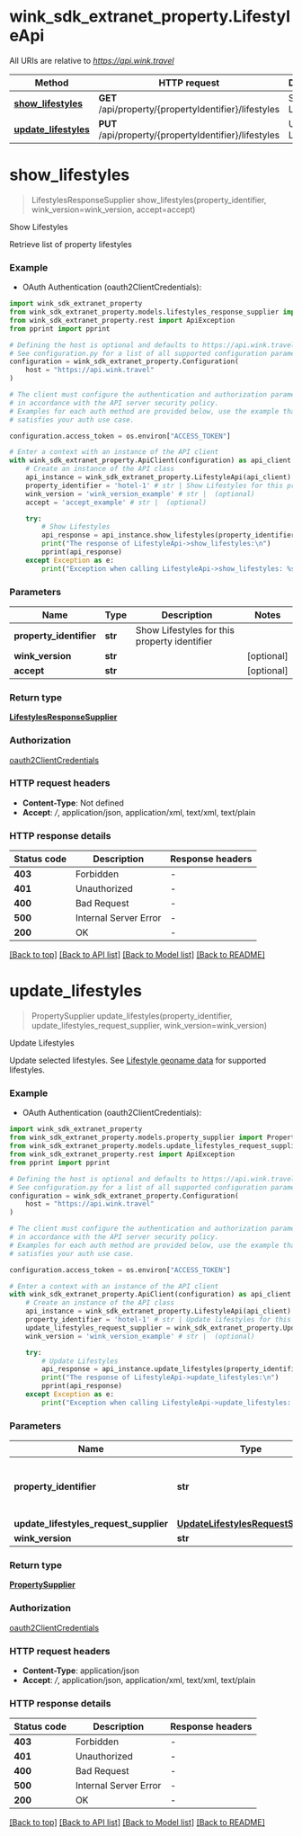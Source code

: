 # wink_sdk_extranet_property.LifestyleApi

All URIs are relative to *https://api.wink.travel*

Method | HTTP request | Description
------------- | ------------- | -------------
[**show_lifestyles**](LifestyleApi.md#show_lifestyles) | **GET** /api/property/{propertyIdentifier}/lifestyles | Show Lifestyles
[**update_lifestyles**](LifestyleApi.md#update_lifestyles) | **PUT** /api/property/{propertyIdentifier}/lifestyles | Update Lifestyles


# **show_lifestyles**
> LifestylesResponseSupplier show_lifestyles(property_identifier, wink_version=wink_version, accept=accept)

Show Lifestyles

Retrieve list of property lifestyles

### Example

* OAuth Authentication (oauth2ClientCredentials):

```python
import wink_sdk_extranet_property
from wink_sdk_extranet_property.models.lifestyles_response_supplier import LifestylesResponseSupplier
from wink_sdk_extranet_property.rest import ApiException
from pprint import pprint

# Defining the host is optional and defaults to https://api.wink.travel
# See configuration.py for a list of all supported configuration parameters.
configuration = wink_sdk_extranet_property.Configuration(
    host = "https://api.wink.travel"
)

# The client must configure the authentication and authorization parameters
# in accordance with the API server security policy.
# Examples for each auth method are provided below, use the example that
# satisfies your auth use case.

configuration.access_token = os.environ["ACCESS_TOKEN"]

# Enter a context with an instance of the API client
with wink_sdk_extranet_property.ApiClient(configuration) as api_client:
    # Create an instance of the API class
    api_instance = wink_sdk_extranet_property.LifestyleApi(api_client)
    property_identifier = 'hotel-1' # str | Show Lifestyles for this property identifier
    wink_version = 'wink_version_example' # str |  (optional)
    accept = 'accept_example' # str |  (optional)

    try:
        # Show Lifestyles
        api_response = api_instance.show_lifestyles(property_identifier, wink_version=wink_version, accept=accept)
        print("The response of LifestyleApi->show_lifestyles:\n")
        pprint(api_response)
    except Exception as e:
        print("Exception when calling LifestyleApi->show_lifestyles: %s\n" % e)
```



### Parameters


Name | Type | Description  | Notes
------------- | ------------- | ------------- | -------------
 **property_identifier** | **str**| Show Lifestyles for this property identifier | 
 **wink_version** | **str**|  | [optional] 
 **accept** | **str**|  | [optional] 

### Return type

[**LifestylesResponseSupplier**](LifestylesResponseSupplier.md)

### Authorization

[oauth2ClientCredentials](../README.md#oauth2ClientCredentials)

### HTTP request headers

 - **Content-Type**: Not defined
 - **Accept**: */*, application/json, application/xml, text/xml, text/plain

### HTTP response details

| Status code | Description | Response headers |
|-------------|-------------|------------------|
**403** | Forbidden |  -  |
**401** | Unauthorized |  -  |
**400** | Bad Request |  -  |
**500** | Internal Server Error |  -  |
**200** | OK |  -  |

[[Back to top]](#) [[Back to API list]](../README.md#documentation-for-api-endpoints) [[Back to Model list]](../README.md#documentation-for-models) [[Back to README]](../README.md)

# **update_lifestyles**
> PropertySupplier update_lifestyles(property_identifier, update_lifestyles_request_supplier, wink_version=wink_version)

Update Lifestyles

Update selected lifestyles. See [Lifestyle geoname data](#operation/showLifestyles) for supported lifestyles.

### Example

* OAuth Authentication (oauth2ClientCredentials):

```python
import wink_sdk_extranet_property
from wink_sdk_extranet_property.models.property_supplier import PropertySupplier
from wink_sdk_extranet_property.models.update_lifestyles_request_supplier import UpdateLifestylesRequestSupplier
from wink_sdk_extranet_property.rest import ApiException
from pprint import pprint

# Defining the host is optional and defaults to https://api.wink.travel
# See configuration.py for a list of all supported configuration parameters.
configuration = wink_sdk_extranet_property.Configuration(
    host = "https://api.wink.travel"
)

# The client must configure the authentication and authorization parameters
# in accordance with the API server security policy.
# Examples for each auth method are provided below, use the example that
# satisfies your auth use case.

configuration.access_token = os.environ["ACCESS_TOKEN"]

# Enter a context with an instance of the API client
with wink_sdk_extranet_property.ApiClient(configuration) as api_client:
    # Create an instance of the API class
    api_instance = wink_sdk_extranet_property.LifestyleApi(api_client)
    property_identifier = 'hotel-1' # str | Update lifestyles for this property identifier
    update_lifestyles_request_supplier = wink_sdk_extranet_property.UpdateLifestylesRequestSupplier() # UpdateLifestylesRequestSupplier | 
    wink_version = 'wink_version_example' # str |  (optional)

    try:
        # Update Lifestyles
        api_response = api_instance.update_lifestyles(property_identifier, update_lifestyles_request_supplier, wink_version=wink_version)
        print("The response of LifestyleApi->update_lifestyles:\n")
        pprint(api_response)
    except Exception as e:
        print("Exception when calling LifestyleApi->update_lifestyles: %s\n" % e)
```



### Parameters


Name | Type | Description  | Notes
------------- | ------------- | ------------- | -------------
 **property_identifier** | **str**| Update lifestyles for this property identifier | 
 **update_lifestyles_request_supplier** | [**UpdateLifestylesRequestSupplier**](UpdateLifestylesRequestSupplier.md)|  | 
 **wink_version** | **str**|  | [optional] 

### Return type

[**PropertySupplier**](PropertySupplier.md)

### Authorization

[oauth2ClientCredentials](../README.md#oauth2ClientCredentials)

### HTTP request headers

 - **Content-Type**: application/json
 - **Accept**: */*, application/json, application/xml, text/xml, text/plain

### HTTP response details

| Status code | Description | Response headers |
|-------------|-------------|------------------|
**403** | Forbidden |  -  |
**401** | Unauthorized |  -  |
**400** | Bad Request |  -  |
**500** | Internal Server Error |  -  |
**200** | OK |  -  |

[[Back to top]](#) [[Back to API list]](../README.md#documentation-for-api-endpoints) [[Back to Model list]](../README.md#documentation-for-models) [[Back to README]](../README.md)


